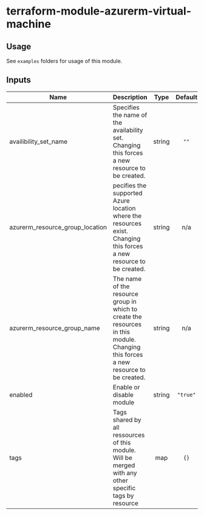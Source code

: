 # terraform-module-azurerm-virtual-machine

## Usage
See `examples` folders for usage of this module.

<!-- BEGINNING OF PRE-COMMIT-TERRAFORM DOCS HOOK -->
## Inputs

| Name | Description | Type | Default | Required |
|------|-------------|:----:|:-----:|:-----:|
| availibility\_set\_name | Specifies the name of the availability set. Changing this forces a new resource to be created. | string | `""` | no |
| azurerm\_resource\_group\_location | pecifies the supported Azure location where the resources exist. Changing this forces a new resource to be created. | string | n/a | yes |
| azurerm\_resource\_group\_name | The name of the resource group in which to create the resources in this module. Changing this forces a new resource to be created. | string | n/a | yes |
| enabled | Enable or disable module | string | `"true"` | no |
| tags | Tags shared by all ressources of this module. Will be merged with any other specific tags by resource | map | `{}` | no |

<!-- END OF PRE-COMMIT-TERRAFORM DOCS HOOK -->
